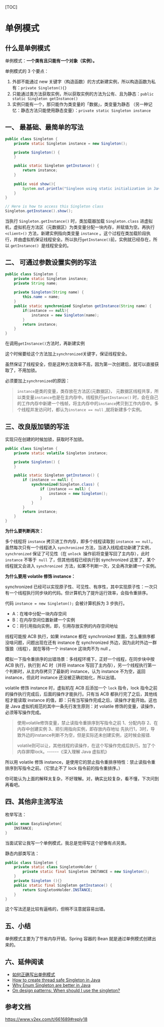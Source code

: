 [TOC]





# 单例模式

## 什么是单例模式

单例模式：**一个类有且只能有一个对象（实例）。**

单例模式的 3 个要点：

1. 外部不能通过 new 关键字（构造函数）的方式新建实例，所以构造函数为私有：`private Singleton(){}`
2. 只能通过类方法获取实例，所以获取实例的方法为公有、且为静态：`public static Singleton getInstance()`
3. 实例只能有一个，那只能作为类变量的「数据」，类变量为静态 （另一种记忆：静态方法只能使用静态变量）：`private static Singleton instance`



## 一、 最基础、最简单的写法

```java
public class Singleton {
    private static Singleton instance = new Singleton();

    private Singleton() {
    }

    public static Singleton getInstance() {
        return instance;
    }
    
    public void show(){
        System.out.println("Singleon using static initialization in Java");
    }
}

// Here is how to access this Singleton class
Singleton.getInstance().show();
```



当执行 `Singleton.getInstance()` 时，类加载器加载 `Singleton.class` 进虚拟机，虚拟机在方法区（元数据区）为类变量分配一块内存，并赋值为空。再执行 `<client>()` 方法，新建实例指向类变量 `instance` 。这个过程在类加载阶段执行，并由虚拟机保证线程安全。所以执行` getInstance() `前，实例就已经存在，所以 `getInstance() `是线程安全的。



## 二、 可通过参数设置实例的写法

```java
public class Singleton {
    private static Singleton instance;
    private String name;
    
    private Singleton(String name) {
        this.name = name;
    }    
    public static synchronized Singleton getInstance(String name) {
        if(instance == null){
            instance = new Singleton(name);
        }
        return instance;
    }
}
```

在调用`getInstance()`方法时，再新建实例

这个时候要给这个方法加上`synchronized`关键字，保证线程安全。

虽然保证了线程安全，但是这种方法效率不高，因为第一次创建后，就可以直接获取了，不用加锁。

必须要加上`synchronized`的原因：

> `instance`是类的变量，类存放在方法区(元数据区)， 元数据区线程共享，所以类变量`instance`也是在主内存中。线程执行`getInstance()` 时，会在自己的工作内存中新建一个栈帧，将主内存中的`instance`拷贝到工作内存中。多个线程并发访问时，都认为`instance == null` ,就将新建多个实例。



## 三、改良版加锁的写法

实现只在创建的时候加锁，获取时不加锁。

```Java
public class Singleton {
    private static volatile Singleton instance;

    private Singleton() {
    }

    public static Singleton getInstance() {
        if (instance == null) {
            synchronized(Singleton.class) {
                if (instance == null) {
                    instance = new Singleton();
                }
            }
        }
        return instance;
    }
}
```

**为什么要判断两次：**

多个线程将 `instance` 拷贝进工作内存，即多个线程读取到 `instance == null`，虽然每次只有一个线程进入 `synchronized` 方法，当进入线程成功新建了实例，`synchronized` 保证了可见性（在 `unlock `操作前将变量写回了主内存），此时 `instance` 不等于` null` 了，但其他线程已经执行到 synchronized 这里了，某个线程就又会进入 `synchronized `方法，如果不判断一次，又会再次新建一个实例。

**为什么要用 volatile 修饰 instance：**

synchronized 已经可以实现原子性、可见性、有序性，其中实现原子性：一次只有一个线程执行同步块的代码。但计算机为了提升运行效率，会指令重排序。

代码 `instance = new Singleton();` 会被计算机拆为 3 步执行。

- A：在堆中分配一块内存空间
- B：在内存空间位置新建一个实例
- C：将引用指向实例，即，引用存放实例的内存空间地址

线程可能按 ACB 执行，如果 instance 都在 synchronized 里面，怎么重排序都没啥问题，问题出现在还有 instance 在 synchronized 外边，因为此时外边一群饿狼（线程），就在等待一个 instance 这块肉不为 null 。

模拟一下指令重排序的出错场景：多线程环境下，正好一个线程，在同步块中按 ACB 执行，执行到 AC 时（并将 instance 写回了主内存），另一个线程执行第一个判断时，从主内存拷贝了最新的 instance，认为 instance 不为空，返回 instance，但此时 instance 还没被正确初始化，所以出错。

volatile 修饰 instance 时，虚拟机在 ACB 后添加一个 `lock` 指令，lock 指令之前的操作执行完成后，后面的操作才能执行。只有当 ACB 都执行完了之后，其他线程才能读取 instance 的值，即：只有当写操作完成之后，读操作才能开始。这也是 Java 虚拟机规范的其中一条先行发生原则：对 volatile 修饰的变量，读操作，必须等写操作完成。

> 使用volatile修饰变量，禁止读指令重排序到写指令之前
> 1、分配内存 2、在内存中创建实例 3、把引用指向实例，即存放内存地址
> 先执行1，3时，导致外边的instance判断不为空，但是实际还未创建实例，这时候会报错.
>
> volatile则可以让，其他线程的读操作，在这个写操作完成后执行。加了个内存屏障lock。------《深入理解 Java 虚拟机》

所以用 volatile 修饰 instance，是使用它的禁止指令重排序特性：禁止读指令重排序到写指令之前。（它禁止不了 lock 指令前的指令重排序。）

你可能认为上面的解释太复杂，不好理解。对，确实比较复杂，看不懂，下次问到再看吧。

## 四、其他非主流写法

枚举写法：

```Java
public enum EasySingleton{
    INSTANCE;
}
```

当面试官让我写一个单例模式，我总是觉得写这个好像有点另类。

静态内部类写法：

```Java
public class Singleton {  
    private static class SingletonHolder {  
        private static final Singleton INSTANCE = new Singleton();  
    }  
    private Singleton (){}  
    public static final Singleton getInstance() {  
        return SingletonHolder.INSTANCE; 
    }  
}
```

这个写法还是比较有逼格的，但稍不注意就容易出错。

## 五、小结

单例模式主要为了节省内存开销，Spring 容器的 Bean 就是通过单例模式创建出来的。

## 六、延伸阅读

- [如何正确写出单例模式](http://wuchong.me/blog/2014/08/28/how-to-correctly-write-singleton-pattern/)
- [How to create thread safe Singleton in Java](http://javarevisited.blogspot.com/2012/12/how-to-create-thread-safe-singleton-in-java-example.html)
- [Why Enum Singleton are better in Java](https://javarevisited.blogspot.com/2012/07/why-enum-singleton-are-better-in-java.html)
- [On design patterns: When should I use the singleton?](https://stackoverflow.com/questions/228164/on-design-patterns-when-should-i-use-the-singleton)







## 参考文档

https://www.v2ex.com/t/661689#reply18
